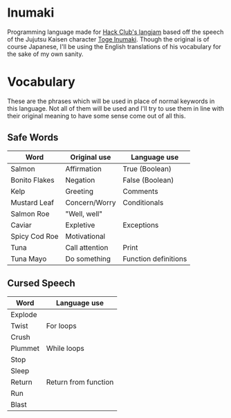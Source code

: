 # Inumaki

Programming language made for [Hack Club's langjam](https://langjam.hackclub.com) based off the speech of the Jujutsu Kaisen character [Toge Inumaki](https://jujutsu-kaisen.fandom.com/wiki/Toge_Inumaki). Though the original is of course Japanese, I'll be using the English translations of his vocabulary for the sake of my own sanity.

# Vocabulary
These are the phrases which will be used in place of normal keywords in this language. Not all of them will be used and I'll try to use them in line with their original meaning to have some sense come out of all this.

## Safe Words 
| Word | Original use | Language use |
| --- | ---| --- |
| Salmon | Affirmation | True (Boolean) | 
| Bonito Flakes | Negation | False (Boolean) |
| Kelp | Greeting | Comments |
| Mustard Leaf | Concern/Worry | Conditionals |
| Salmon Roe | "Well, well" | |
| Caviar | Expletive | Exceptions |
| Spicy Cod Roe | Motivational | |
| Tuna | Call attention | Print |
| Tuna Mayo | Do something | Function definitions |

## Cursed Speech
| Word | Language use|
| --- | --- |
| Explode | |
| Twist | For loops |
| Crush | |
| Plummet | While loops |
| Stop | |
| Sleep | |
| Return | Return from function |
| Run | |
| Blast | |